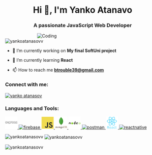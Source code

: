 <h1 align="center">Hi 👋, I'm Yanko Atanavo</h1>
<h3 align="center">A passionate JavaScript Web Developer</h3>
<img align="right" alt="Coding" width="400" src="https://cdn.dribbble.com/users/1162077/screenshots/3848914/programmer.gif">

<p align="left"> <img src="https://komarev.com/ghpvc/?username=yankoatanasovv&label=Profile%20views&color=0e75b6&style=flat" alt="yankoatanasovv" /> </p>

- 🔭 I’m currently working on **My final SoftUni project**

- 🌱 I’m currently learning **React**

- 📫 How to reach me **btrouble39@gmail.com**

<h3 align="left">Connect with me:</h3>
<p align="left">
<a href="https://fb.com/yanko atanasov" target="blank"><img align="center" src="https://raw.githubusercontent.com/rahuldkjain/github-profile-readme-generator/master/src/images/icons/Social/facebook.svg" alt="yanko atanasov" height="30" width="40" /></a>
</p>

<h3 align="left">Languages and Tools:</h3>
<p align="left"> <a href="https://expressjs.com" target="_blank" rel="noreferrer"> <img src="https://raw.githubusercontent.com/devicons/devicon/master/icons/express/express-original-wordmark.svg" alt="express" width="40" height="40"/> </a> <a href="https://firebase.google.com/" target="_blank" rel="noreferrer"> <img src="https://www.vectorlogo.zone/logos/firebase/firebase-icon.svg" alt="firebase" width="40" height="40"/> </a> <a href="https://developer.mozilla.org/en-US/docs/Web/JavaScript" target="_blank" rel="noreferrer"> <img src="https://raw.githubusercontent.com/devicons/devicon/master/icons/javascript/javascript-original.svg" alt="javascript" width="40" height="40"/> </a> <a href="https://www.mongodb.com/" target="_blank" rel="noreferrer"> <img src="https://raw.githubusercontent.com/devicons/devicon/master/icons/mongodb/mongodb-original-wordmark.svg" alt="mongodb" width="40" height="40"/> </a> <a href="https://nodejs.org" target="_blank" rel="noreferrer"> <img src="https://raw.githubusercontent.com/devicons/devicon/master/icons/nodejs/nodejs-original-wordmark.svg" alt="nodejs" width="40" height="40"/> </a> <a href="https://postman.com" target="_blank" rel="noreferrer"> <img src="https://www.vectorlogo.zone/logos/getpostman/getpostman-icon.svg" alt="postman" width="40" height="40"/> </a> <a href="https://reactjs.org/" target="_blank" rel="noreferrer"> <img src="https://raw.githubusercontent.com/devicons/devicon/master/icons/react/react-original-wordmark.svg" alt="react" width="40" height="40"/> </a> <a href="https://reactnative.dev/" target="_blank" rel="noreferrer"> <img src="https://reactnative.dev/img/header_logo.svg" alt="reactnative" width="40" height="40"/> </a> </p>

<p><img align="left" src="https://github-readme-stats.vercel.app/api/top-langs?username=yankoatanasovv&show_icons=true&locale=en&layout=compact" alt="yankoatanasovv" /></p>

<p>&nbsp;<img align="center" src="https://github-readme-stats.vercel.app/api?username=yankoatanasovv&show_icons=true&locale=en" alt="yankoatanasovv" /></p>

<p><img align="center" src="https://github-readme-streak-stats.herokuapp.com/?user=yankoatanasovv&" alt="yankoatanasovv" /></p>
